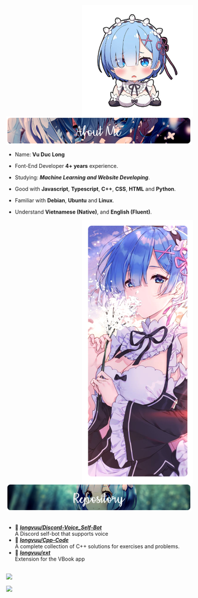 #
<div>
<img src="./assets/HeadIcon.png" width="300" align="right" />
<br/>
<br/>
<img src="./assets/AboutMe-Rem.png" width="500" />
<br/>
  
- Name: **Vu Duc Long**

- Font-End Developer **4+ years** experience.

- Studying: ***Machine Learning and Website Developing***.

- Good with **Javascript**, **Typescript**, **C++**, **CSS**, **HTML** and **Python**.

- Familiar with **Debian**, **Ubuntu** and **Linux**.

- Understand **Vietnamese (Native)**, and **English (Fluent)**.
<img src="./assets/Rem1.png" width="300" align="right" />
<br/>
<br/>
<img src="./assets/Repositories-Rem.png" width="500" />
<br/>
<br/>
  
- 📗 [***longvuu/Discord-Voice_Self-Bot***](https://github.com/longvuu/Discord-Voice_Self-Bot) <br/>
  A Discord self-bot that supports voice
- 📘 [***longvuu/Cpp-Code***](https://github.com/longvuu/Cpp-Code) <br/>
  A complete collection of C++ solutions for exercises and problems.
- 📙 [***longvuu/ext***](https://github.com/longvuu/ext) <br/>
  Extension for the VBook app
<br/>


<a href="https://discord.com/users/1007631986623524965"  align="left">
    <img src="https://lanyard.cnrad.dev/api/1007631986623524965?theme=dark&bg=1A1B27&borderRadius=15px&animated=true&idleMessage=On%20the%20sky%20there%20is%20an%20angel%20in%20somewhere%20(.%20%E2%9D%9B%20%E1%B4%97%20%E2%9D%9B.)">
  </a>

![](https://github-readme-stats.vercel.app/api?username=longvuu&theme=tokyonight&hide_border=false&include_all_commits=true&count_private=false)
  
</div>
